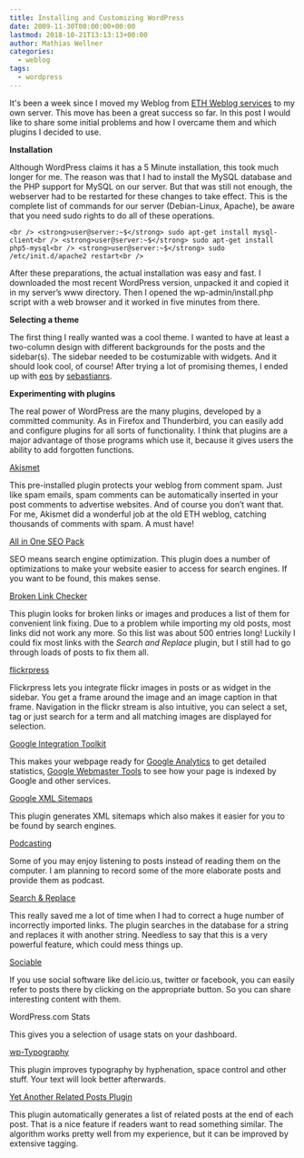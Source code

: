 ```yaml
---
title: Installing and Customizing WordPress
date: 2009-11-30T00:00:00+00:00
lastmod: 2018-10-21T13:13:13+00:00
author: Mathias Wellner
categories:
  - weblog
tags:
  - wordpress
---
```

It's been a week since I moved my Weblog from [ETH Weblog services](http://blogs.ethz.ch) to my own server. This move has been a great success so far. In this post I would like to share some initial problems and how I overcame them and which plugins I decided to use.
<!--more-->

**Installation**

Although WordPress claims it has a 5 Minute installation, this took much longer for me. The reason was that I had to install the MySQL database and the PHP support for MySQL on our server. But that was still not enough, the webserver had to be restarted for these changes to take effect. This is the complete list of commands for our server (Debian-Linux, Apache), be aware that you need sudo rights to do all of these operations.

`<br />
<strong>user@server:~$</strong> sudo apt-get install mysql-client<br />
<strong>user@server:~$</strong> sudo apt-get install php5-mysql<br />
<strong>user@server:~$</strong> sudo /etc/init.d/apache2 restart<br />
` 

After these preparations, the actual installation was easy and fast. I downloaded the most recent WordPress version, unpacked it and copied it in my server&#8217;s www directory. Then I opened the wp-admin/install.php script with a web browser and it worked in five minutes from there.

**Selecting a theme**

The first thing I really wanted was a cool theme. I wanted to have at least a two-column design with different backgrounds for the posts and the sidebar(s). The sidebar needed to be costumizable with widgets. And it should look cool, of course! After trying a lot of promising themes, I ended up with [eos](http://wordpress.org/extend/themes/eos) by [sebastianrs](http://www.srssolutions.com/en/).

**Experimenting with plugins**

The real power of WordPress are the many plugins, developed by a committed community. As in Firefox and Thunderbird, you can easily add and configure plugins for all sorts of functionality. I think that plugins are a major advantage of those programs which use it, because it gives users the ability to add forgotten functions.

[Akismet](http://wordpress.org/extend/plugins/akismet/)

This pre-installed plugin protects your weblog from comment spam. Just like spam emails, spam comments can be automatically inserted in your post comments to advertise websites. And of course you don&#8217;t want that. For me, Akismet did a wonderful job at the old ETH weblog, catching thousands of comments with spam. A must have!

[All in One SEO Pack](http://wordpress.org/extend/plugins/all-in-one-seo-pack/)

SEO means search engine optimization. This plugin does a number of optimizations to make your website easier to access for search engines. If you want to be found, this makes sense.

[Broken Link Checker](http://wordpress.org/extend/plugins/broken-link-checker/)

This plugin looks for broken links or images and produces a list of them for convenient link fixing. Due to a problem while importing my old posts, most links did not work any more. So this list was about 500 entries long! Luckily I could fix most links with the _Search and Replace_ plugin, but I still had to go through loads of posts to fix them all.

[flickrpress](http://wordpress.org/extend/plugins/flickrpress/)

Flickrpress lets you integrate flickr images in posts or as widget in the sidebar. You get a frame around the image and an image caption in that frame. Navigation in the flickr stream is also intuitive, you can select a set, tag or just search for a term and all matching images are displayed for selection.

[Google Integration Toolkit](http://wordpress.org/extend/plugins/google-integration-toolkit/)

This makes your webpage ready for [Google Analytics](http://www.google.com/analytics/) to get detailed statistics, [Google Webmaster Tools](http://www.google.com/webmasters/tools/) to see how your page is indexed by Google and other services.

[Google XML Sitemaps](http://wordpress.org/extend/plugins/google-sitemap-generator/)

This plugin generates XML sitemaps which also makes it easier for you to be found by search engines.

[Podcasting](http://wordpress.org/extend/plugins/podcasting/)

Some of you may enjoy listening to posts instead of reading them on the computer. I am planning to record some of the more elaborate posts and provide them as podcast.

[Search & Replace](http://wordpress.org/extend/plugins/search-and-replace/)

This really saved me a lot of time when I had to correct a huge number of incorrectly imported links. The plugin searches in the database for a string and replaces it with another string. Needless to say that this is a very powerful feature, which could mess things up.

[Sociable](http://wordpress.org/extend/plugins/sociable/)

If you use social software like del.icio.us, twitter or facebook, you can easily refer to posts there by clicking on the appropriate button. So you can share interesting content with them.

WordPress.com Stats

This gives you a selection of usage stats on your dashboard.

[wp-Typography](http://wordpress.org/extend/plugins/wp-typography/)

This plugin improves typography by hyphenation, space control and other stuff. Your text will look better afterwards.

[Yet Another Related Posts Plugin](http://wordpress.org/extend/plugins/yet-another-related-posts-plugin/)

This plugin automatically generates a list of related posts at the end of each post. That is a nice feature if readers want to read something similar. The algorithm works pretty well from my experience, but it can be improved by extensive tagging.